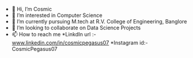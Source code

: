 - 👋 Hi, I’m Cosmic
- 👀 I’m interested in Computer Science
- 🌱 I’m currently pursuing M.tech at R.V. College of Engineering, Banglore
- 💞️ I’m looking to collaborate on Data Science Projects
- 📫 How to reach me 
*LinkdIn url :- www.linkedin.com/in/cosmicpegasus07
*Instagram id:-CosmicPegasus07

<!---
CosmicPegasus07/CosmicPegasus07 is a ✨ special ✨ repository because its `README.md` (this file) appears on your GitHub profile.
You can click the Preview link to take a look at your changes.
--->
